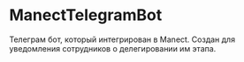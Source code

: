 # ManectTelegramBot
Телеграм бот, который интегрирован в Manect. Создан для уведомления сотрудников о делегировании им этапа.
